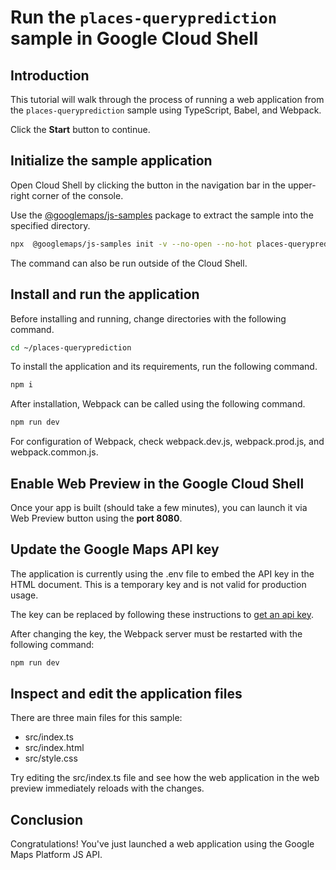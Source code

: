 # Run the `places-queryprediction` sample in Google Cloud Shell

<walkthrough-tutorial-duration duration="10"/>

## Introduction

This tutorial will walk through the process of running a web application from
the `places-queryprediction` sample using TypeScript, Babel, and Webpack.

Click the **Start** button to continue.

## Initialize the sample application

Open Cloud Shell by clicking the
<walkthrough-cloud-shell-icon></walkthrough-cloud-shell-icon> button in the
navigation bar in the upper-right corner of the console.

Use the [@googlemaps/js-samples](https://www.npmjs.com/package/@googlemaps/js-samples) package to 
extract the sample into the specified directory.

```bash
npx  @googlemaps/js-samples init -v --no-open --no-hot places-queryprediction ~/places-queryprediction
```

The command can also be run outside of the Cloud Shell.

## Install and run the application

Before installing and running, change directories with the following command.

```bash
cd ~/places-queryprediction
```

To install the application and its requirements, run the following command.

```bash
npm i
```

After installation, Webpack can be called using the following command.

```bash
npm run dev
```

For configuration of Webpack, check
<walkthrough-editor-open-file filePath="places-queryprediction/webpack.dev.js">webpack.dev.js</walkthrough-editor-open-file>,
<walkthrough-editor-open-file filePath="places-queryprediction/webpack.prod.js">webpack.prod.js</walkthrough-editor-open-file>,
and
<walkthrough-editor-open-file filePath="places-queryprediction/webpack.common.js">webpack.common.js</walkthrough-editor-open-file>.

## Enable Web Preview in the Google Cloud Shell

Once your app is built (should take a few minutes), you can launch it via
<walkthrough-spotlight-pointer target="cloudshell" spotlightId="devshell-web-preview-button">Web
Preview button</walkthrough-spotlight-pointer> using the **port 8080**.

## Update the Google Maps API key

The application is currently using the
<walkthrough-editor-open-file filePath="places-queryprediction/.env">.env</walkthrough-editor-open-file>
file to embed the API key in the HTML document. This is a temporary key and is
not valid for production usage.

The key can be replaced by following these instructions to
[get an api key](https://developers.google.com/maps/documentation/javascript/get-api-key).

After changing the key, the Webpack server must be restarted with the following
command:

```bash
npm run dev
```

## Inspect and edit the application files

There are three main files for this sample:

*   <walkthrough-editor-open-file filePath="places-queryprediction/src/index.ts">src/index.ts</walkthrough-editor-open-file>
*   <walkthrough-editor-open-file filePath="places-queryprediction/src/index.html">src/index.html</walkthrough-editor-open-file>
*   <walkthrough-editor-open-file filePath="places-queryprediction/src/style.css">src/style.css</walkthrough-editor-open-file>

Try editing the <walkthrough-editor-open-file filePath="places-queryprediction/src/index.ts">src/index.ts</walkthrough-editor-open-file> file and see how the web application in the web preview immediately reloads with the changes.

## Conclusion

<walkthrough-conclusion-trophy></walkthrough-conclusion-trophy>

Congratulations! You've just launched a web application using the Google Maps
Platform JS API.
